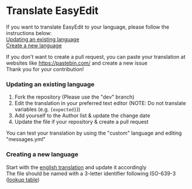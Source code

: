 # Translate EasyEdit

If you want to translate EasyEdit to your language, please follow the instructions below:<br>
[Updating an existing language](#updating-an-existing-translation)<br>
[Create a new language](#creating-a-new-translation)

If you don't want to create a pull request, you can paste your translation at websites like https://pastebin.com/ and create a new issue<br>
Thank you for your contribution!

### Updating an existing language
1. Fork the repository (Please use the "dev" branch)
2. Edit the translation in your preferred text editor (NOTE: Do not translate variables (e.g. `{expected}`))
3. Add yourself to the Author list & update the change date
4. Update the file if your repository & create a pull request

You can test your translation by using the "custom" language and editing "messages.yml"

### Creating a new language
Start with the [english translation](https://github.com/platz1de/EasyEdit/tree/dev/resources/lang/eng.yml) and update it accordingly<br>
The file should be named with a 3-letter identifier following ISO-639-3 ([lookup table](https://iso639-3.sil.org/code_tables/639/data?field_iso639_cd_st_mmbrshp_639_1_tid=94671))